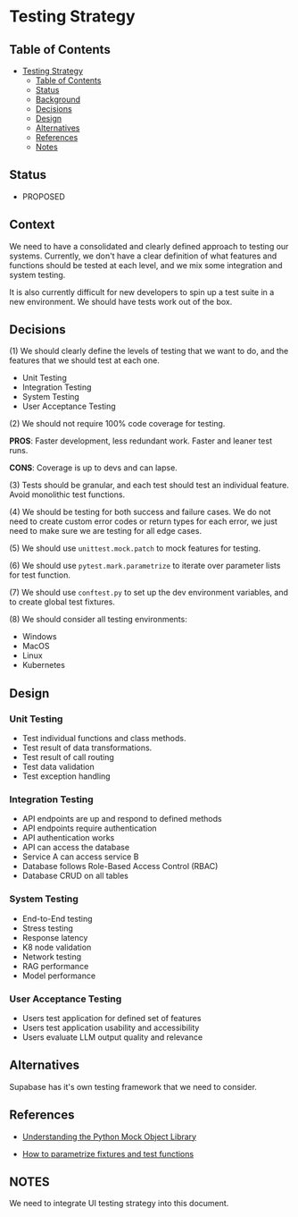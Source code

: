 # Testing Strategy

## Table of Contents

- [Testing Strategy](#Testing-Strategy)
  - [Table of Contents](#table-of-contents)
  - [Status](#status)
  - [Background](#background)
  - [Decisions](#decisions)
  - [Design](#Design)
  - [Alternatives](#alternatives)
  - [References](#references)
  - [Notes](#Notes)

## Status 
- PROPOSED

## Context
We need to have a consolidated and clearly defined approach to testing our systems. Currently, we don't have a clear definition of what features and functions should be tested at each level, and we mix some integration and system testing.

It is also currently difficult for new developers to spin up a test suite in a new environment. We should have tests work out of the box.

## Decisions

(1) We should clearly define the levels of testing that we want to do, and the features that we should test at each one.
* Unit Testing
* Integration Testing
* System Testing
* User Acceptance Testing

(2) We should not require 100% code coverage for testing.

**PROS**: 
Faster development, less redundant work.
Faster and leaner test runs.

**CONS**:
Coverage is up to devs and can lapse.

(3) Tests should be granular, and each test should test an individual feature. Avoid monolithic test functions.

(4) We should be testing for both success and failure cases. We do not need to create custom error codes or return types for each error, we just need to make sure we are testing for all edge cases.

(5) We should use `unittest.mock.patch` to mock features for testing.

(6) We should use `pytest.mark.parametrize` to iterate over parameter lists for test function.

(7) We should use `conftest.py` to set up the dev environment variables, and to create global test fixtures.

(8) We should consider all testing environments:
* Windows
* MacOS
* Linux
* Kubernetes

## Design

### Unit Testing
* Test individual functions and class methods.
* Test result of data transformations.
* Test result of call routing
* Test data validation
* Test exception handling

### Integration Testing
* API endpoints are up and respond to defined methods
* API endpoints require authentication
* API authentication works
* API can access the database
* Service A can access service B
* Database follows Role-Based Access Control (RBAC)
* Database CRUD on all tables

### System Testing 
* End-to-End testing
* Stress testing
* Response latency
* K8 node validation 
* Network testing
* RAG performance
* Model performance

### User Acceptance Testing
* Users test application for defined set of features
* Users test application usability and accessibility
* Users evaluate LLM output quality and relevance

## Alternatives
Supabase has it's own testing framework that we need to consider.

## References
* [Understanding the Python Mock Object Library](https://realpython.com/python-mock-library/)

* [How to parametrize fixtures and test functions](https://docs.pytest.org/en/stable/how-to/parametrize.html)

## NOTES

We need to integrate UI testing strategy into this document.

